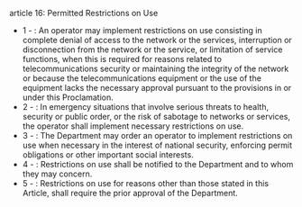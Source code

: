 article 16: Permitted Restrictions on Use

<ul>
			<li>1 - : An operator may implement restrictions on use consisting in complete denial of access to the network or the services, interruption or disconnection from the network or the service, or limitation of service functions, when this is required for reasons related to telecommunications security or maintaining the integrity of the network or because the telecommunications equipment or the use of the equipment lacks the necessary approval pursuant to the provisions in or under this Proclamation.<ul>
			</ul></li>			<li>2 - : In emergency situations that involve serious threats to health, security or public order, or the risk of sabotage to networks or services, the operator shall implement necessary restrictions on use.<ul>
			</ul></li>			<li>3 - : The Department may order an operator to implement restrictions on use when necessary in the interest of national security, enforcing permit obligations or other important social interests.<ul>
			</ul></li>			<li>4 - : Restrictions on use shall be notified to the Department and to whom they may concern.<ul>
			</ul></li>			<li>5 - : Restrictions on use for reasons other than those stated in this Article, shall require the prior approval of the Department.<ul>
			</ul></li></ul>
